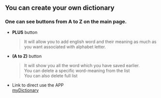 ## You can create your own dictionary

### One can see buttons from A to Z on the main page.

- **PLUS** button
  > It will allow you to add english word and their meaning as much as you want associated with alphabet letter.
- **(A to Z)** button
  > It will show you all the word which you have saved earlier.<br>
  > You can delete a specific word-meaning from the list<br>
  > You can also delete full list

* Link to direct use the APP <br>
  [myDictionary](https://yours-dictionary.netlify.app/)
